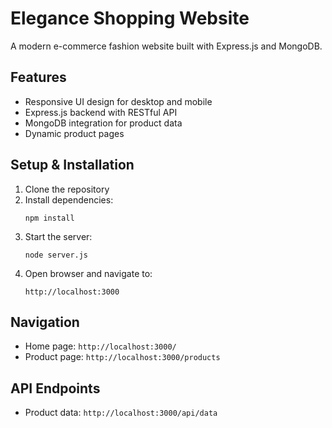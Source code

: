 # Elegance Shopping Website

A modern e-commerce fashion website built with Express.js and MongoDB.

## Features

- Responsive UI design for desktop and mobile
- Express.js backend with RESTful API
- MongoDB integration for product data
- Dynamic product pages

## Setup & Installation

1. Clone the repository
2. Install dependencies:
   ```
   npm install
   ```
3. Start the server:
   ```
   node server.js
   ```
4. Open browser and navigate to:
   ```
   http://localhost:3000
   ```

## Navigation

- Home page: `http://localhost:3000/`
- Product page: `http://localhost:3000/products`

## API Endpoints

- Product data: `http://localhost:3000/api/data`
